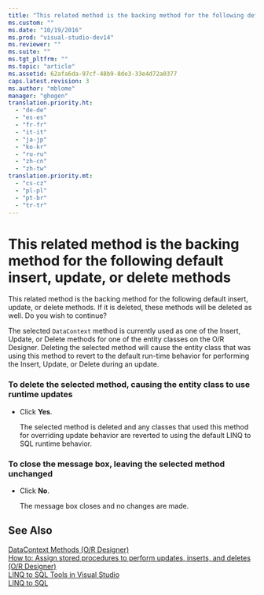 ```yaml
---
title: "This related method is the backing method for the following default insert, update, or delete methods | hehe"
ms.custom: ""
ms.date: "10/19/2016"
ms.prod: "visual-studio-dev14"
ms.reviewer: ""
ms.suite: ""
ms.tgt_pltfrm: ""
ms.topic: "article"
ms.assetid: 62afa6da-97cf-48b9-8de3-33e4d72a0377
caps.latest.revision: 3
ms.author: "mblome"
manager: "ghogen"
translation.priority.ht: 
  - "de-de"
  - "es-es"
  - "fr-fr"
  - "it-it"
  - "ja-jp"
  - "ko-kr"
  - "ru-ru"
  - "zh-cn"
  - "zh-tw"
translation.priority.mt: 
  - "cs-cz"
  - "pl-pl"
  - "pt-br"
  - "tr-tr"
---
```

# This related method is the backing method for the following default insert, update, or delete methods
This related method is the backing method for the following default insert, update, or delete methods. If it is deleted, these methods will be deleted as well. Do you wish to continue?  
  
 The selected `DataContext` method is currently used as one of the Insert, Update, or Delete methods for one of the entity classes on the O/R Designer. Deleting the selected method will cause the entity class that was using this method to revert to the default run-time behavior for performing the Insert, Update, or Delete during an update.  
  
### To delete the selected method, causing the entity class to use runtime updates  
  
-   Click **Yes**.  
  
     The selected method is deleted and any classes that used this method for overriding update behavior are reverted to using the default LINQ to SQL runtime behavior.  
  
### To close the message box, leaving the selected method unchanged  
  
-   Click **No**.  
  
     The message box closes and no changes are made.  
  
## See Also  
 [DataContext Methods (O/R Designer)](../data-tools/datacontext-methods--o-r-designer-.md)   
 [How to: Assign stored procedures to perform updates, inserts, and deletes (O/R Designer)](../data-tools/e88224ab-ff61-4a3a-b6b8-6f3694546cac.md)   
 [LINQ to SQL Tools in Visual Studio](../data-tools/linq-to-sql-tools-in-visual-studio2.md)   
 [LINQ to SQL](../Topic/LINQ%20to%20SQL.md)